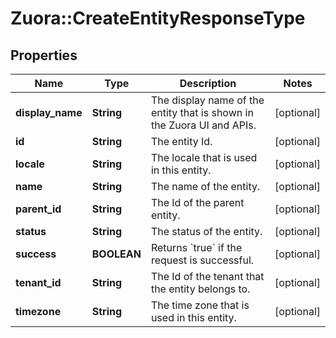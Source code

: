 # Zuora::CreateEntityResponseType

## Properties
Name | Type | Description | Notes
------------ | ------------- | ------------- | -------------
**display_name** | **String** | The display name of the entity that is shown in the Zuora UI and APIs. | [optional] 
**id** | **String** | The entity Id. | [optional] 
**locale** | **String** | The locale that is used in this entity. | [optional] 
**name** | **String** | The name of the entity. | [optional] 
**parent_id** | **String** | The Id of the parent entity. | [optional] 
**status** | **String** | The status of the entity. | [optional] 
**success** | **BOOLEAN** | Returns &#x60;true&#x60; if the request is successful. | [optional] 
**tenant_id** | **String** | The Id of the tenant that the entity belongs to. | [optional] 
**timezone** | **String** | The time zone that is used in this entity. | [optional] 


